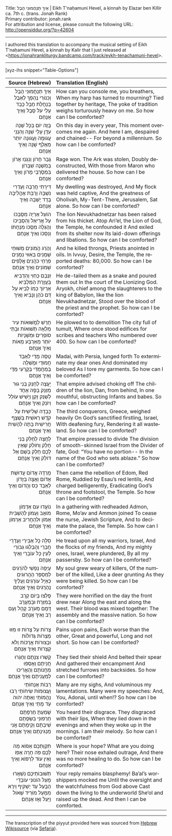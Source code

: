 <html>
<head></head>
<body>
Title: אֵיךְ תְּנַחֲמוּנִי הֶבֶל | Eikh T'naḥamuni Hevel, a ḳinnah by Elazar ben Killir ca. 7th c. (trans. Jonah Rank)<br />
Primary contributor: jonah.rank<br />
For attribution and license, please consult the following URL: <a href="http://opensiddur.org/?p=42604">http://opensiddur.org/?p=42604</a>
<p />
<hr />

I authored this translation to accompany the musical setting of Eikh T'naḥamuni Hevel, a ḳinnah by Kalir that I just released at <<a href="https://jonahrankliturgy.bandcamp.com/track/eykh-tenachamuni-hevel">https://jonahrankliturgy.bandcamp.com/track/eykh-tenachamuni-hevel</a>>.

<hr />

[xyz-ihs snippet="Table-Options"]<table style="margin-left: auto; margin-right: auto;" class="draggable">
<thead><tr><th id="x" style="text-align: right;">Source (Hebrew)</th><th style="text-align: left;">Translation (English)</th></tr></thead>
<tbody>
<tr><td style="vertical-align:top;">
<div class="liturgy" lang="he" style="text-align: right;">
אֵיךְ תְּנַחֲמוּנִי הֶבֶל 
וְכִנּוֹרִי נֶהְפַּךְ לְאֵבֶל 
בְּנַחֲלַת חֶבֶל 
כָּבֵד עָלַי עֺל סֶבֶל 
וְאֵיךְ אֶנָּחֵם׃
</div></td>

<td style="vertical-align:top;">
<div class="english" lang="en" style="text-align: left;">
How can you console me, you breathers,
When my harp has turned to mourning?
Tied together by heritage,
The yoke of tradition weighs torturously heavy on me.
So how can I be comforted?
</div></td></tr>


<tr><td style="vertical-align:top;">
<div class="liturgy" lang="he" style="text-align: right;">
בָּזֶה יוֹם בְּכָל שָׁנָה 
עִדָּן עָלַי שִׁנָּה 
וְהִנְנִי עֲגוּמָה וְעֲגוּנָה 
יוֹתֵר מֵאֶלֶף שָׁנָה 
וְאֵיךְ אֶנָּחֵם׃
</div></td>

<td style="vertical-align:top;">
<div class="english" lang="en" style="text-align: left;">
On this day in every year,
This moment overcomes me again.
And here I am, despaired and chained--
For beyond a millennium.
So how can I be comforted?
</div></td></tr>


<tr><td style="vertical-align:top;">
<div class="liturgy" lang="he" style="text-align: right;">
גָּבַר חָרוֹן 
וְנִגְנַז אָרוֹן 
בְּמִשְׁנֶה שִׁבָּרוֹן 
בִּמְסָרְבֵי מָרוֹן 
וְאֵיךְ אֶנָּחֵם׃
</div></td>

<td style="vertical-align:top;">
<div class="english" lang="en" style="text-align: left;">
Rage won.
The Ark was stolen,
Doubly deconstructed,
With those from Maron who delivered the house.
So how can I be comforted?
</div></td></tr>


<tr><td style="vertical-align:top;">
<div class="liturgy" lang="he" style="text-align: right;">
דִּירָתִי חֲרֵבָה 
וְעֶדְרִי נִשְׁבָּה 
וְרַבַּת אָהֳלִיבָה 
בָּדָד יָשְׁבָה 
וְאֵיךְ אֶנָּחֵם׃
</div></td>

<td style="vertical-align:top;">
<div class="english" lang="en" style="text-align: left;">
My dwelling was destroyed,
And My flock was held captive,
And the greatness of Oholivah, My-Tent-There, Jerusalem,
Sat alone.
So how can I be comforted?
</div></td></tr>


<tr><td style="vertical-align:top;">
<div class="liturgy" lang="he" style="text-align: right;">
הוֹעַל אַרְיֵה מִסֻּבְּכוֹ 
עַל אֲרִיאֵל וְהִסְבִּיכוֹ 
וְהֶגְלָה מִסֻּכּוֹ 
מִנְחָתוֹ וְנִסְכּוֹ 
וְאֵיךְ אֶנָּחֵם׃
</div></td>

<td style="vertical-align:top;">
<div class="english" lang="en" style="text-align: left;">
The lion Nevukhadnetzar has been raised from his thicket.
Atop Ari’el, the Lion of God, the Temple, he confounded it
And exiled from its shelter now
Its laid-down offerings and libations.
So how can I be comforted?
</div></td></tr>


<tr><td style="vertical-align:top;">
<div class="liturgy" lang="he" style="text-align: right;">
וְהָרַג הֲמוֹנִים 
מְשׁוּחֵי שְׁמָנִים 
בְּאִוּוּי נִמְנִים 
פִּרְחֵי כֺּהֲנִים אֲלָפִים שְׁמוֹנִים 
וְאֵיךְ אֶנָּחֵם׃
</div></td>

<td style="vertical-align:top;">
<div class="english" lang="en" style="text-align: left;">
And he killed throngs,
Priests anointed in oils.
In Ivvuy, Desire, the Temple, the reported deaths:
80,000.
So how can I be comforted?
</div></td></tr>


<tr><td style="vertical-align:top;">
<div class="liturgy" lang="he" style="text-align: right;">
זִנְּבָם כְּחִוִּי וְהִדְבִּיא 
בַּעֲזָרַת הַמַּלְבִּיא 
אַרְיוֹךְ כְּמוֹ לָבִיא 
עַל דַּם כֺּהֵן וְנָבִיא 
וְאֵיךְ אֶנָּחֵם׃
</div></td>

<td style="vertical-align:top;">
<div class="english" lang="en" style="text-align: left;">
He de-tailed them as a snake and poured them out
In the court of the Lionizing God.
Aryokh, chief among the slaughterers to the king of Babylon, like the lion Nevukhadnetzar,
Stood over the blood of the priest and the prophet.
So how can I be comforted?
</div></td></tr>


<tr><td style="vertical-align:top;">
<div class="liturgy" lang="he" style="text-align: right;">
חָרַשׁ לְמָשּׁוּאוֹת 
עִיר מְלֵאָה תְשׁוּאוֹת 
וּבָתֵּי סוֹפְרִים וּמִשְׁנָיוֹת 
יוֹתֵר מֵאַרְבַּע מֵאוֹת 
וְאֵיךְ אֶנָּחֵם׃
</div></td>

<td style="vertical-align:top;">
<div class="english" lang="en" style="text-align: left;">
He plowed to to demolition
The city full of tumult,
Where once stood edifices for scribes and teachers
Who numbered over 400.
So how can I be comforted?
</div></td></tr>


<tr><td style="vertical-align:top;">
<div class="liturgy" lang="he" style="text-align: right;">
טָסָה מָדַי 
לְאַבֵּד חֲמוּדַי 
וּמָשְׁלָה בְּמַחֲמַדַּי 
בְּקָרְעִי מַדָּי 
וְאֵיךְ אֶנָּחֵם׃
</div></td>

<td style="vertical-align:top;">
<div class="english" lang="en" style="text-align: left;">
Madai, with Persia, lunged forth
To exterminate my dear ones
And dominated my beloved
As I tore my garments.
So how can I be comforted?
</div></td></tr>


<tr><td style="vertical-align:top;">
<div class="liturgy" lang="he" style="text-align: right;">
יָעֲצָה לְחַנֵּק 
בְּנֵי גוּר מְזַנֵּק 
בְּפֶה אֶחָד לְשַׁנֵּק 
זָקֵן וְיָשִׁישׁ עוֹלֵל וְיוֹנֵק 
וְאֵיךְ אֶנָּחֵם׃
</div></td>

<td style="vertical-align:top;">
<div class="english" lang="en" style="text-align: left;">
That empire advised choking off
The children of the lion, Dan, from behind,
In one mouthful, obstructing
Infants and babes.
So how can I be comforted?
</div></td></tr>


<tr><td style="vertical-align:top;">
<div class="liturgy" lang="he" style="text-align: right;">
כָּבְדָה שְׁלִישִׁית 
עַל קֺדֶשׁ רֵאשִׁית 
בְּשֶׁצֶף חֲרִישִׁית 
בָּתָה לְהָשִׁית 
וְאֵיךְ אֶנָּחֵם׃
</div></td>

<td style="vertical-align:top;">
<div class="english" lang="en" style="text-align: left;">
The third conquerors, Greece, weighed heavily
On God’s sanctified firstling, Israel,
With deafening fury,
Rendering it all wasteland.
So how can I be comforted?
</div></td></tr>


<tr><td style="vertical-align:top;">
<div class="liturgy" lang="he" style="text-align: right;">
לָחֲצָה לְחַלֵּק 
בְּנֵי חָלָק וְחוֹלֵק 
שֶׁאֵין לָכֶם חֵלֶק 
בְּשֵׁם אֵל דּוֹלֵק 
וְאֵיךְ אֶנָּחֵם׃
</div></td>

<td style="vertical-align:top;">
<div class="english" lang="en" style="text-align: left;">
That empire pressed to divide
The division of smooth-skinned Israel from the Divider of fate, God:
“You have no portion--
In the name of the God who sets ablaze.”
So how can I be comforted?
</div></td></tr>


<tr><td style="vertical-align:top;">
<div class="liturgy" lang="he" style="text-align: right;">
מָרְדָה אֱדוֹם 
עֲדוּשַׁת אָדוֹם 
וְאָצָה בְּזָדוֹן 
לְאַבֵּד כֵּס וַהֲדוֹם 
וְאֵיךְ אֶנָּחֵם׃
</div></td>

<td style="vertical-align:top;">
<div class="english" lang="en" style="text-align: left;">
Then came the rebellion of Edom, Red Rome,
Ruddied by Esau’s red lentils,
And charged belligerently,
Eradicating God’s throne and footstool, the Temple.
So how can I be comforted?
</div></td></tr>


<tr><td style="vertical-align:top;">
<div class="liturgy" lang="he" style="text-align: right;">
נוֹעֲדוּ עִם אַדְמוֹן 
מוֹאָב וְעַמּוֹן 
לְהַשְׁבִּית אָמוֹן 
וּלְהַחֲרִיב אַרְמוֹן 
וְאֵיךְ אֶנָּחֵם׃
</div></td>

<td style="vertical-align:top;">
<div class="english" lang="en" style="text-align: left;">
In a gathering with redheaded Admon, Rome,
Mo’av and Ammon joined
To cease the nurse, Jewish Scripture,
And to decimate the palace, the Temple.
So how can I be comforted?
</div></td></tr>


<tr><td style="vertical-align:top;">
<div class="liturgy" lang="he" style="text-align: right;">
סִלָּה כָל אַבִּירַי 
וְעֶדְרֵי חֲבֵרַי 
וְהֻבְלְגוּ גִּבּוֹרַי 
לְעֵין כָּל עוֹבְרַי 
וְאֵיךְ אֶנָּחֵם׃
</div></td>

<td style="vertical-align:top;">
<div class="english" lang="en" style="text-align: left;">
He tread upon all my warriors, Israel,
And the flocks of my friends,
And my mighty ones, Israel, were plundered,
By all my passersby.
So how can I be comforted?
</div></td></tr>


<tr><td style="vertical-align:top;">
<div class="liturgy" lang="he" style="text-align: right;">
עָיְפָה נַפְשִׁי לְהֺרְגִים 
לְמִסְפַּר הַהֲרוּגִים 
כְּאַיָּל עוֹרְגִים 
וְעָלֶיךָ נֶהֶרָגִים 
וְאֵיךְ אֶנָּחֵם׃
</div></td>

<td style="vertical-align:top;">
<div class="english" lang="en" style="text-align: left;">
My soul grew weary of killers,
Of the number of the killed,
Like a deer grunting
As they were being killed.
So how can I be comforted?
</div></td></tr>


<tr><td style="vertical-align:top;">
<div class="liturgy" lang="he" style="text-align: right;">
פֻּלְּצוּ בְּיוֹם קְרָב 
בְּמִזְרָח וּבְמַעֲרָב 
דָּמָם מְעֺרָב 
קָהָל וְעָם רָב 
וְאֵיךְ אֶנָּחֵם׃
</div></td>

<td style="vertical-align:top;">
<div class="english" lang="en" style="text-align: left;">
They were horrified on the day the front drew near
Along the east and along the west.
Their blood was mixed together:
The assembly and the massive nation.
So how can I be comforted?
</div></td></tr>


<tr><td style="vertical-align:top;">
<div class="liturgy" lang="he" style="text-align: right;">
צָרוֹת עַל צָרוֹת 
זוּ מִזּוּ מְצֵרוֹת 
גְּדוֹלוֹת וּבְצוּרוֹת 
אֲרֻכּוֹת וְלֹא קְצָרוֹת 
וְאֵיךְ אֶנָּחֵם׃
</div></td>

<td style="vertical-align:top;">
<div class="english" lang="en" style="text-align: left;">
Pains upon pains,
Each worse than the other,
Great and powerful,
Long and not short.
So how can I be comforted?
</div></td></tr>


<tr><td style="vertical-align:top;">
<div class="liturgy" lang="he" style="text-align: right;">
קָשְׁרוּ צִנָּתָם 
וְחָגְרוּ חֲנִיתָם 
וְאָסְפוּ מַחֲנוֹתָם 
וְהֶאֱרִיכוּ לְמַעֲנִיתָם 
וְאֵיךְ אֶנָּחֵם׃
</div></td>

<td style="vertical-align:top;">
<div class="english" lang="en" style="text-align: left;">
They tied their shield
And belted their spear
And gathered their encampment
And stretched furrows into backsides.
So how can I be comforted?
</div></td></tr>


<tr><td style="vertical-align:top;">
<div class="liturgy" lang="he" style="text-align: right;">
רַבּוֹת אַנְחוֹתַי 
וַעֲצוּמוֹת שִׂיחוֹתַי 
רַבּוּ נַהֲמוֹתַי 
וְאַתָּה יהוה עַד מָתַי 
וְאֵיךְ אֶנָּחֵם׃
</div></td>

<td style="vertical-align:top;">
<div class="english" lang="en" style="text-align: left;">
Many are my sighs,
And voluminous my lamentations.
Many were my speeches:
And, You, Adonai, until when!?
So how can I be comforted?
</div></td></tr>


<tr><td style="vertical-align:top;">
<div class="liturgy" lang="he" style="text-align: right;">
שָׁמַעְתָּ חֶרְפָּתָם 
חֵרְפוּנִי בִּשְׂפָתָם 
שִׁיבְתָּם וְקִימָתָם 
אֲנִי מַנְגִּינָתָם 
וְאֵיךְ אֶנָּחֵם׃
</div></td>

<td style="vertical-align:top;">
<div class="english" lang="en" style="text-align: left;">
You heard their disgrace.
They disgraced with their lips,
When they lied down in the evenings and when they woke up in the mornings.
I am their melody.
So how can I be comforted?
</div></td></tr>


<tr><td style="vertical-align:top;">
<div class="liturgy" lang="he" style="text-align: right;">
תִּקְוַתְכֶם אֵפוֹא 
מַה לָּכֶם פֺּה 
חָרָה אַפּוֹ 
וְאֵין עוֹד לִרְפּוֹא 
וְאֵיךְ אֶנָּחֵם׃
</div></td>

<td style="vertical-align:top;">
<div class="english" lang="en" style="text-align: left;">
Where is your hope?
What are you doing here?
Their nose exhaled outrage,
And there was no more healing to do.
So how can I be comforted?
</div></td></tr>


<tr><td style="vertical-align:top;">
<div class="liturgy" lang="he" style="text-align: right;">
תְּשׁוּבוֹתֵיכֶם נִשְׁאֲרוּ מָעַל 
הוֹנוּנִי עוֹבְדֵי הַבָּעַל 
עַד יַשְׁקִיף וְיִרֶא מִמָּעַל 
מוֹרִיד שְׁאוֹל וַיָּעַל 
וְאָז אֶנְּחֵם׃
</div></td>

<td style="vertical-align:top;">
<div class="english" lang="en" style="text-align: left;">
Your reply remains blasphemy!
Ba’al’s worshippers mocked me
Until the oversight and the watchfulness from God above
Cast down the living to the underworld She’ol and raised up the dead.
And then I can be comforted.
</div></td></tr>
</tbody></table>

<hr />

The transcription of the piyyut provided here was sourced from <a href="https://he.wikisource.org/wiki/קינות_לתשעה_באב_(אשכנז)">Hebrew Wikisource</a> (via <a href="https://www.sefaria.org/Kinnot_for_Tisha_B'Av_(Ashkenaz)%2C_Kinot_for_Tisha_B'Av_Day.28.1">Sefaria</a>).

&nbsp;

</body>
</html>